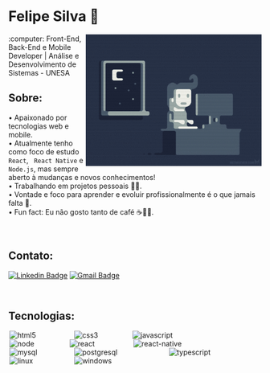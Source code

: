 # Felipe Silva 👋 
<img align="right" width="350" src="./dev.gif">
:computer: Front-End, Back-End e Mobile Developer | Análise e Desenvolvimento de Sistemas - UNESA

## Sobre:
• Apaixonado por tecnologias web e mobile. <br/>
• Atualmente tenho como foco de estudo `React`, ` React Native` e `Node.js`, mas sempre aberto à mudanças e novos conhecimentos!<br/>
• Trabalhando em projetos pessoais 👨‍💻.<br/>
• Vontade e foco para aprender e evoluir profissionalmente é o que jamais falta 💪.<br/>
• Fun fact: Eu não gosto tanto de café ☕️🤷‍♂️.

<br>

## Contato:

 [![Linkedin Badge](https://img.shields.io/badge/-Linkedin-blue?style=for-the-badge&logo=linkedin&logoColor=white&labelColor=gray/)](https://www.linkedin.com/in/felipesilva-1/)
 [![Gmail Badge](https://img.shields.io/badge/-Gmail-red?style=for-the-badge&logo=linkedin&logoColor=white&label&link=carlosfelipesilva.fs@gmail.com)](mailto:carlosfelipesilva.fs@gmail.com)

<br>

## Tecnologias:

<img style="margin: 0 2px 0 2px" align="left" alt="html5" width="125px" src="https://img.shields.io/badge/-html5-20232A?style=for-the-badge&logo=html5&logoColor=red&labelColor=gray" alt="html5" />
<img style="margin: 0 2px 0 2px" align="left" alt="css3" width="112px" src="https://img.shields.io/badge/-CSS3-20232A?style=for-the-badge&logo=css3&logoColor=blue&labelColor=gray" />

<img style="margin: 0 2px 0 2px" align="left" alt="javascript" width="176px" src="https://img.shields.io/badge/-javascript-20232A?style=for-the-badge&logo=javascript&logoColor=yellow&labelColor=gray" />

<img style="margin: 0 2px 0 2px" align="left" alt="node" width="116px" src="https://img.shields.io/badge/-node-20232A?style=for-the-badge&logo=node.js&logoColor=green&labelColor=gray" />

<img style="margin: 0 2px 0 2px" align="left" alt="react" width="123px" src="https://img.shields.io/badge/-react-20232A?style=for-the-badge&logo=react&logoColor=61DAFB&labelColor=gray" />

<img style="margin: 0 2px 0 2px" align="left" alt="react-native" width="195px" src="https://img.shields.io/badge/-react native-20232A?style=for-the-badge&logo=react&logoColor=61DAFB&labelColor=gray" />


<br>
<br>


<img style="margin: 0 2px 0 2px" alt="typescript" width="176px" src="https://img.shields.io/badge/-typescript-20232A?style=for-the-badge&logo=typescript&logoColor=blue&labelColor=gray" />

<img style="margin: 0 2px 0 2px" align="left" alt="mysql" width="125px" src="https://img.shields.io/badge/-mysql-20232A?style=for-the-badge&logo=mysql&logoColor=white&labelColor=gray" />

<img style="margin: 0 2px 0 2px" align="left" alt="postgresql" width="184.5px" src="https://img.shields.io/badge/-postgresql-20232A?style=for-the-badge&logo=postgresql&logoColor=61DAFB&labelColor=gray" />

<img style="margin: 0 2px 0 2px" align="left" alt="linux" width="125px" src="https://img.shields.io/badge/-linux-20232A?style=for-the-badge&logo=linux&logoColor=20232A&labelColor=gray" />

<img style="margin: 0 2px 0 2px" align="left" alt="windows" width="160px" src="https://img.shields.io/badge/-windows-20232A?style=for-the-badge&logo=windows&logoColor=61DAFB&labelColor=gray" />